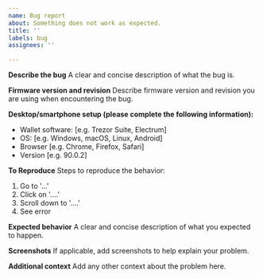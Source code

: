 ```yaml
---
name: Bug report
about: Something does not work as expected.
title: ''
labels: bug
assignees: ''

---
```


**Describe the bug**
A clear and concise description of what the bug is.

**Firmware version and revision**
Describe firmware version and revision you are using when encountering the bug.

**Desktop/smartphone setup (please complete the following information):**
 - Wallet software: [e.g. Trezor Suite, Electrum]
 - OS: [e.g. Windows, macOS, Linux, Android]
 - Browser [e.g. Chrome, Firefox, Safari]
 - Version [e.g. 90.0.2]

**To Reproduce**
Steps to reproduce the behavior:
1. Go to '...'
2. Click on '....'
3. Scroll down to '....'
4. See error

**Expected behavior**
A clear and concise description of what you expected to happen.

**Screenshots**
If applicable, add screenshots to help explain your problem.

**Additional context**
Add any other context about the problem here.
